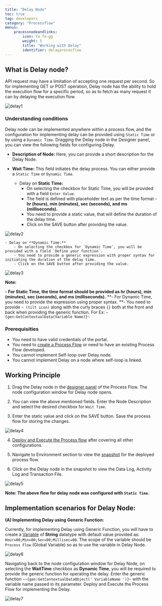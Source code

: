 ```yaml
---
title: "Delay Node"
toc: true
tag: developers
category: "Processflow"
menus: 
    processnodeandlinks:
        icon: fa fa-gg
        weight: 5
        title: "Working with Delay" 
        identifier: delayprocesflow
---
```


## What is Delay node?

API request may have a limitation of accepting one request per second. So for implementing GET or POST operation, Delay node has the ability to hold the execution flow for a specific period, so as to fetch as many request it can by delaying the execution flow.

![delay1](\staticfiles\processflow\media\delay1.PNG)

### Understanding conditions

Delay node can be implemented anywhere within a process flow, and the configuration for implementing delay can be provided using `Static Time` or by using a `Dynamic Time`.
Dragging the Delay node in the Designer panel, you can view the following fields for configuring Delay.

- **Description of Node:** Here, you can provide a short description for the Delay Node.
- **Wait Time:** This field initiates the delay process. You can either provide a `Static Time` or `Dynamic Time`.

    - Delay on **Static Time:**
        - On selecting the checkbox for Static Time, you will be provided with a field `Enter Value`.
        - The field is defined with placeholder text as per the time format - **hr (hours), min (minutes), sec (seconds), and ms (milliseconds).**
        - You need to provide a static value, that will define the duration of the delay time.
        - Click on the SAVE button after providing the value.

![delay2](\staticfiles\processflow\media\delay2.PNG)

    - Delay on **Dynamic Time:**
        - On selecting the checkbox for `Dynamic Time`, you will be provided with a field `Define your function`.
        - You need to provide a generic expression with proper syntax for initiating the duration of the delay time.
        - Click on the SAVE button after providing the value.

![delay3](\staticfiles\processflow\media\delay3.PNG)

**Note:**

**- For Static Time, the time format should be provided as hr (hours), min (minutes), sec (seconds), and ms (milliseconds).**
**- For Dynamic Time, you need to provide the expression using proper syntax.
**- You need to provide `~ (tilt icon)` along with the curly braces `{}` both at the front and back when providing the generic function. For Ex: `~{gen:GetContextualData(Variable Name)}~`

### Prerequisities

- You need to have valid credentials of the portal.
- You need to [create a Process Flow](/processflow/creating-processflow/) or need to have an existing Process Flow developed.
- You cannot implement Self-loop over Delay node.
- You cannot implement Delay on a node where self-loop is linked.

## Working Principle

1) Drag the Delay node in the [designer panel](/processflow/designer-processflow/) of the Process Flow. The node configuration window for Delay node opens.

2) You can view the above mentioned fields. Enter the Node Description and select the desired checkbox for `Wait Time`.

3) Enter the static value and click on the SAVE button. Save the process flow for storing the changes.

![delay4](\staticfiles\processflow\media\delay4.PNG)

4) [Deploy and Execute the Process flow](/processflow/deploying-and-executing-processfloww/) after covering all other configurations.

5) Navigate to Environment section to view the [snapshot](/processflow/snapshot-processflow/) for the deployed process flow.

6) Click on the Delay node in the snapshot to view the Data Log, Activity Log and Transaction File.

![delay5](\staticfiles\processflow\media\delay5.PNG)

**Note: The above flow for delay node was configured with `Static Time`.**

## Implementation scenarios for Delay Node:

**(A) Implementing Delay using Generic Function:**

Currently, for implementing Delay using Generic Function, you will have to create a [Variable](/processflow/working-with-variable/#creating-variable) of **String** datatype with default value provided as: `Hour=00;Min=00;Sec=00;Millisec=00`. The scope of the variable should be `Process Flow` (Global Variable) so as to use the variable in Delay Node.

![delay6](\staticfiles\processflow\media\delay6.PNG)

Navigating back to the node configuration window for Delay Node, on selecting the **WaitTime** checkbox as **Dynamic Time**, you will be required to provide the generic function for operating the delay. Enter the generic function `~~{gen:GetContextualDataObject(' VariableName ')}~` with the variable name passed in its parameter. 
Deploy and Execute the Process Flow for implementing the Delay.

![delay7](\staticfiles\processflow\media\delay7.PNG)
